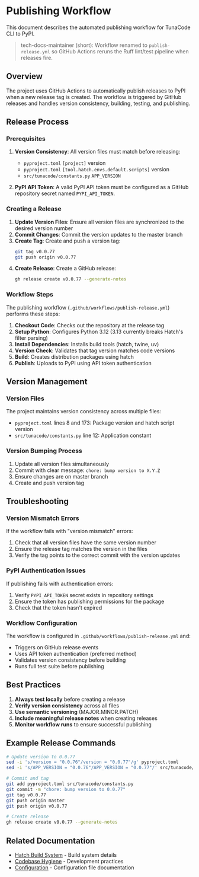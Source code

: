 # Publishing Workflow

This document describes the automated publishing workflow for TunaCode CLI to PyPI.

> tech-docs-maintainer (short): Workflow renamed to `publish-release.yml` so GitHub Actions reruns the Ruff lint/test pipeline when releases fire.

## Overview

The project uses GitHub Actions to automatically publish releases to PyPI when a new release tag is created. The workflow is triggered by GitHub releases and handles version consistency, building, testing, and publishing.

## Release Process

### Prerequisites

1. **Version Consistency**: All version files must match before releasing:
   - `pyproject.toml` `[project]` version
   - `pyproject.toml` `[tool.hatch.envs.default.scripts]` version
   - `src/tunacode/constants.py` `APP_VERSION`

2. **PyPI API Token**: A valid PyPI API token must be configured as a GitHub repository secret named `PYPI_API_TOKEN`.

### Creating a Release

1. **Update Version Files**: Ensure all version files are synchronized to the desired version number
2. **Commit Changes**: Commit the version updates to the master branch
3. **Create Tag**: Create and push a version tag:
   ```bash
   git tag v0.0.77
   git push origin v0.0.77
   ```
4. **Create Release**: Create a GitHub release:
   ```bash
   gh release create v0.0.77 --generate-notes
   ```

### Workflow Steps

The publishing workflow (`.github/workflows/publish-release.yml`) performs these steps:

1. **Checkout Code**: Checks out the repository at the release tag
2. **Setup Python**: Configures Python 3.12 (3.13 currently breaks Hatch's filter parsing)
3. **Install Dependencies**: Installs build tools (hatch, twine, uv)
4. **Version Check**: Validates that tag version matches code versions
5. **Build**: Creates distribution packages using hatch
6. **Publish**: Uploads to PyPI using API token authentication

## Version Management

### Version Files

The project maintains version consistency across multiple files:

- `pyproject.toml` lines 8 and 173: Package version and hatch script version
- `src/tunacode/constants.py` line 12: Application constant

### Version Bumping Process

1. Update all version files simultaneously
2. Commit with clear message: `chore: bump version to X.Y.Z`
3. Ensure changes are on master branch
4. Create and push version tag

## Troubleshooting

### Version Mismatch Errors

If the workflow fails with "version mismatch" errors:

1. Check that all version files have the same version number
2. Ensure the release tag matches the version in the files
3. Verify the tag points to the correct commit with the version updates

### PyPI Authentication Issues

If publishing fails with authentication errors:

1. Verify `PYPI_API_TOKEN` secret exists in repository settings
2. Ensure the token has publishing permissions for the package
3. Check that the token hasn't expired

### Workflow Configuration

The workflow is configured in `.github/workflows/publish-release.yml` and:
- Triggers on GitHub release events
- Uses API token authentication (preferred method)
- Validates version consistency before building
- Runs full test suite before publishing

## Best Practices

1. **Always test locally** before creating a release
2. **Verify version consistency** across all files
3. **Use semantic versioning** (MAJOR.MINOR.PATCH)
4. **Include meaningful release notes** when creating releases
5. **Monitor workflow runs** to ensure successful publishing

## Example Release Commands

```bash
# Update version to 0.0.77
sed -i 's/version = "0.0.76"/version = "0.0.77"/g' pyproject.toml
sed -i 's/APP_VERSION = "0.0.76"/APP_VERSION = "0.0.77"/' src/tunacode/constants.py

# Commit and tag
git add pyproject.toml src/tunacode/constants.py
git commit -m "chore: bump version to 0.0.77"
git tag v0.0.77
git push origin master
git push origin v0.0.77

# Create release
gh release create v0.0.77 --generate-notes
```

## Related Documentation

- [Hatch Build System](../development/hatch-build-system.md) - Build system details
- [Codebase Hygiene](../development/codebase-hygiene.md) - Development practices
- [Configuration](../configuration/) - Configuration file documentation
